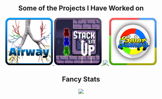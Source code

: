 <h2 align="center">Some of the Projects I Have Worked on</h2>

<p align="center">
  <a href="https://github.com/LiquidFun/Airway/" title="Automatic Bronchus Classification | Bachelor Thesis">
    <img src="https://github.com/LiquidFun/LiquidFun/blob/main/Airway.png" style="height:150px">
  </a>

  <a href="https://github.com/LiquidFun/stack-em-up" title="Stack 'em Up - Difficult Puzzle Platformer | 2 Person Team">
    <img src="https://github.com/LiquidFun/LiquidFun/blob/main/StackEmUp.png" style="height:150px">
  </a>
  <a href="https://github.com/LiquidFun/Maerchentrubel" title="Maerchentrubel - 2D Exploration & Puzzle Game | 3 Person Team">
    <img src="https://github.com/LiquidFun/LiquidFun/blob/main/Märchentrubel.png" style="height:150px">
  </a>
  <a href="https://play.google.com/store/apps/details?id=com.brutenis.jumpy&gl=US" title="Color Jumpy - Android Puzzle Platformer | Solo">
    <img src="https://github.com/LiquidFun/LiquidFun/blob/main/ColorJumpy.png" style="height:150px">
  </a>
  
</p>

<h2 align="center">Fancy Stats</h2>

<p align="center">
  
  <a href="https://github.com/anuraghazra/github-readme-stats" title="Most Used Languages">
    <img src="https://github-readme-stats.vercel.app/api/top-langs/?username=LiquidFun&layout=compact&hide=lua,jupyter%20notebook,assembly&langs_count=8&theme=radical">
  </a>
  
</p>

<!--

<h2 align="center">Games</h1>

-----------------------------------------------
Biology?:
Airway | Boppies
-----------------------------------------------
Games:
Stack-em-up | Color Jumpy | Märchentrubel
-----------------------------------------------
Misc:
Traffic Simulation | vim comment banners | stegowav
-----------------------------------------------

-->
